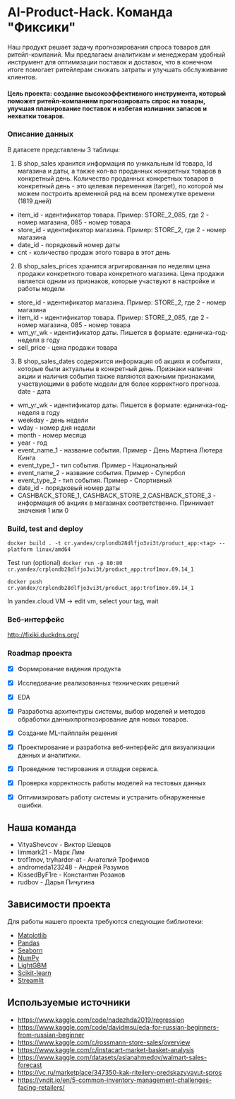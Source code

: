 # AI-Product-Hack. Команда "Фиксики"
Наш продукт решает задачу прогнозирования спроса товаров для ритейл-компаний. Мы предлагаем аналитикам и менеджерам удобный инструмент для оптимизации поставок и доставок, что в конечном итоге помогает ритейлерам снижать затраты и улучшать обслуживание клиентов.

#### Цель проекта: создание высокоэффективного инструмента, который поможет ритейл-компаниям прогнозировать спрос на товары, улучшая планирование поставок и избегая излишних запасов и нехватки товаров.

### Описание данных
В датасете представлены 3 таблицы: 
1) В shop_sales хранится информация по уникальным Id товара, Id магазина и даты, а также кол-во проданных конкретных товаров в конкретный день.
Количество проданных конкретных товаров в конкретный день - это целевая переменная (target), по которой мы можем построить временной ряд на всем промежутке времени (1819 дней)
* item_id - идентификатор товара. Пример: STORE_2_085, где 2 - номер магазина, 085 - номер товара
* store_id - идентификатор магазина. Пример: STORE_2, где 2 - номер магазина
* date_id - порядковый номер даты
* cnt - количество продаж этого товара в этот день
2) В shop_sales_prices хранится агригированная по неделям цена продажи конкретного товара конкретного магазина. Цена продажи является одним из признаков, которые участвуют в настройке и работы модели
* store_id - идентификатор магазина. Пример: STORE_2, где 2 - номер магазина
* item_id - идентификатор товара. Пример: STORE_2_085, где 2 - номер магазина, 085 - номер товара
* wm_yr_wk - идентификатор даты. Пишется в формате: единичка-год-неделя в году
* sell_price - цена продажи товара
3) В shop_sales_dates содержится информация об акциях и событиях, которые были актуальны в конкретный день. Признаки наличия акции и наличия события также являются важными признаками, участвующими в работе модели для более корректного прогноза.
date - дата
* wm_yr_wk - идентификатор даты. Пишется в формате: единичка-год-неделя в году
* weekday - день недели
* wday - номер дня недели
* month - номер месяца
* year - год
* event_name_1 - название события. Пример - День Мартина Лютера Кинга
* event_type_1 - тип события. Пример - Национальный
* event_name_2 - название события. Пример - Супербол
* event_type_2 - тип события. Пример - Спортивный
* date_id - порядковый номер даты
* CASHBACK_STORE_1, CASHBACK_STORE_2,CASHBACK_STORE_3 - информация об акциях в магазинах соответственно. Принимает значения 1 или 0

### Build, test and deploy
`docker build . -t cr.yandex/crplondb28dlfjo3vi3t/product_app:<tag> --platform linux/amd64 `

Test run (optional) `docker run -p 80:80 cr.yandex/crplondb28dlfjo3vi3t/product_app:trof1mov.09.14_1`

`docker push cr.yandex/crplondb28dlfjo3vi3t/product_app:trof1mov.09.14_1`

In yandex.cloud VM -> edit vm, select your tag, wait 

### Веб-интерфейс
http://fixiki.duckdns.org/

### Roadmap проекта
- [x] Формирование видения продукта
- [x] Исследование реализованных технических решений 
- [x] EDA
- [x] Разработка архитектуры системы, выбор моделей и методов обработки данныхпрогнозирование для новых товаров.
- [x] Создание ML-пайплайн решения 
- [x] Проектирование и разработка веб-интерфейс для визуализации данных и аналитики.
- [x] Проведение тестирования и отладки сервиса.
- [x] Проверка корректность работы моделей на тестовых данных
- [x] Оптимизировать работу системы и устранить обнаруженные ошибки.


## Наша команда

- VityaShevcov - Виктор Шевцов
- limmark21 - Марк Лим
- trof1mov, tryharder-at - Анатолий Трофимов
- andromeda123248 - Андрей Разумов
- KissedByF1re - Константин Розанов
- rudbov - Дарья Пичугина

## Зависимости проекта

Для работы нашего проекта требуются следующие библиотеки:

- [Matplotlib](https://matplotlib.org/stable/contents.html)
- [Pandas](https://pandas.pydata.org/)
- [Seaborn](https://seaborn.pydata.org/)
- [NumPy](https://numpy.org/)
- [LightGBM](https://lightgbm.readthedocs.io/)
- [Scikit-learn](https://scikit-learn.org/stable/)
- [Streamlit](https://streamlit.io/)

## Используемые источники
* https://www.kaggle.com/code/nadezhda2019/regression
* https://www.kaggle.com/code/davidmsu/eda-for-russian-beginners-from-russian-beginner
* https://www.kaggle.com/c/rossmann-store-sales/overview
* https://www.kaggle.com/c/instacart-market-basket-analysis
* https://www.kaggle.com/datasets/aslanahmedov/walmart-sales-forecast
* https://vc.ru/marketplace/347350-kak-riteilery-predskazyvayut-spros
* https://vndit.io/en/5-common-inventory-management-challenges-facing-retailers/
